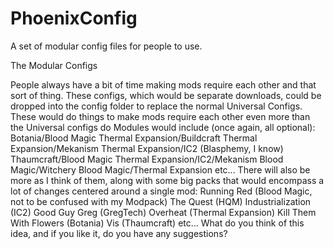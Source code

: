 PhoenixConfig
=============

A set of modular config files for people to use.

The Modular Configs


People always have a bit of time making mods require each other and that sort of thing. These configs, which would be separate downloads, could be dropped into the config folder to replace the normal Universal Configs. These would do things to make mods require each other even more than the Universal configs do
Modules would include (once again, all optional):
Botania/Blood Magic
Thermal Expansion/Buildcraft
Thermal Expansion/Mekanism
Thermal Expansion/IC2 (Blasphemy, I know)
Thaumcraft/Blood Magic
Thermal Expansion/IC2/Mekanism
Blood Magic/Witchery
Blood Magic/Thermal Expansion
etc...
There will also be more as I think of them, along with some big packs that would encompass a lot of changes centered around a single mod:
Running Red (Blood Magic, not to be confused with my Modpack)
The Quest (HQM)
Industrialization (IC2)
Good Guy Greg (GregTech)
Overheat (Thermal Expansion)
Kill Them With Flowers (Botania)
Vis (Thaumcraft)
etc...
What do you think of this idea, and if you like it, do you have any suggestions?
